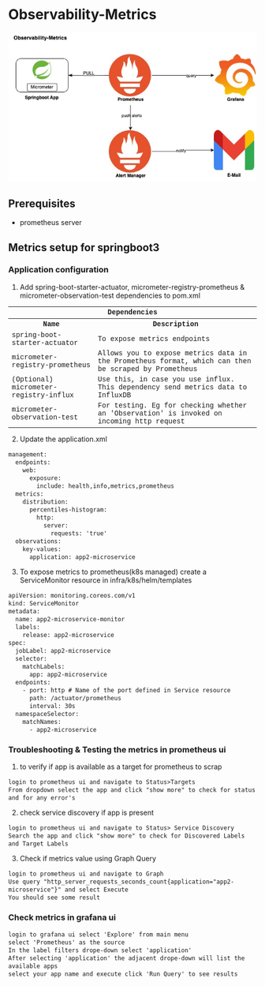 # Observability-Metrics

![High Level arch diagram](./images/springboot_observablity-metrics.jpg "Observability-Metrics")

## Prerequisites

* prometheus server

## Metrics setup for springboot3

### Application configuration

1. Add spring-boot-starter-actuator, micrometer-registry-prometheus & micrometer-observation-test dependencies to pom.xml

<table style='font-family:"Courier New", Courier, monospace; font-size:100%'>
    <tr>
        <th colspan="2">Dependencies</th>
    </tr>
    <tr>
        <th>Name</th>
        <th>Description</th>
    </tr>
    <tr>
        <td>spring-boot-starter-actuator</td>
        <td>To expose metrics endpoints</td>
    </tr>
    <tr>
        <td>micrometer-registry-prometheus</td>
        <td>Allows you to expose metrics data in the Prometheus format, which can then be scraped by Prometheus</td>
    </tr>
    <tr>
        <td>(Optional) micrometer-registry-influx</td>
        <td>Use this, in case you use influx. This dependency send metrics data to InfluxDB</td>
    </tr>
    <tr>
        <td>micrometer-observation-test</td>
        <td>For testing. Eg for checking whether an 'Observation' is invoked on incoming http request</td>
    </tr>
</table>

2. Update the application.xml

```
management:
  endpoints:
    web:
      exposure:
        include: health,info,metrics,prometheus
  metrics:
    distribution:
      percentiles-histogram:
        http:
          server:
            requests: 'true'
  observations:
    key-values:
      application: app2-microservice
```

3. To expose metrics to prometheus(k8s managed)
   create a ServiceMonitor resource in infra/k8s/helm/templates

```
apiVersion: monitoring.coreos.com/v1
kind: ServiceMonitor
metadata:
  name: app2-microservice-monitor
  labels:
    release: app2-microservice
spec:
  jobLabel: app2-microservice
  selector:
    matchLabels:
      app: app2-microservice
  endpoints:
    - port: http # Name of the port defined in Service resource
      path: /actuator/prometheus
      interval: 30s
  namespaceSelector:
    matchNames:
      - app2-microservice
```

### Troubleshooting & Testing the metrics in prometheus ui

1. to verify if app is available as a target for prometheus to scrap

```
login to prometheus ui and navigate to Status>Targets
From dropdown select the app and click "show more" to check for status and for any error's
```

2. check service discovery if app is present

```
login to prometheus ui and navigate to Status> Service Discovery
Search the app and click "show more" to check for Discovered Labels and Target Labels
```

3. Check if metrics value using Graph Query

```
login to prometheus ui and navigate to Graph
Use query "http_server_requests_seconds_count{application="app2-microservice"}" and select Execute
You should see some result
```

### Check metrics in grafana ui

```
login to grafana ui select 'Explore' from main menu
select 'Prometheus' as the source 
In the label filters drope-down select 'application' 
After selecting 'application' the adjacent drope-down will list the available apps
select your app name and execute click 'Run Query' to see results  
```

